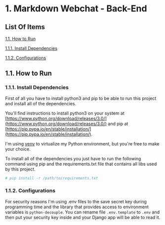 # 1. Markdown Webchat - Back-End

## List Of Items

[1.1. How to Run](https://github.com/ivanseibel/markdown-chat/tree/main/back/markdownchat#how-to-run)

[1.1.1. Install Dependencies](https://github.com/ivanseibel/markdown-chat/tree/main/back/markdownchat#install-dependencies)

[1.1.2. Configurations](#configurations)

## 1.1. How to Run

### 1.1.1. Install Dependencies

First of all you have to install python3 and pip to be able to run this project and install all of the dependencies.

You'll find instructions to install python3 on your system at [https://www.python.org/download/releases/3.0/](https://www.python.org/download/releases/3.0/) and pip at [https://pip.pypa.io/en/stable/installation/](https://pip.pypa.io/en/stable/installation/).

I'm using [venv](https://docs.python.org/3/library/venv.html) to virtualize my Python environment, but you're free to make your choice.

To install all of the dependencies you just have to run the following command using pip and the requirements.txt file that contains all libs used by this project.

```bash
# pip install -r /path/to/requirements.txt
```

### 1.1.2. Configurations

For security reasons I'm using .env files to the save secret key during programming time and the library that provides access to environment variables is `python-decouple`. You can rename file `.env.template` to `.env` and then put your security key inside and your Django app will be able to read it.

